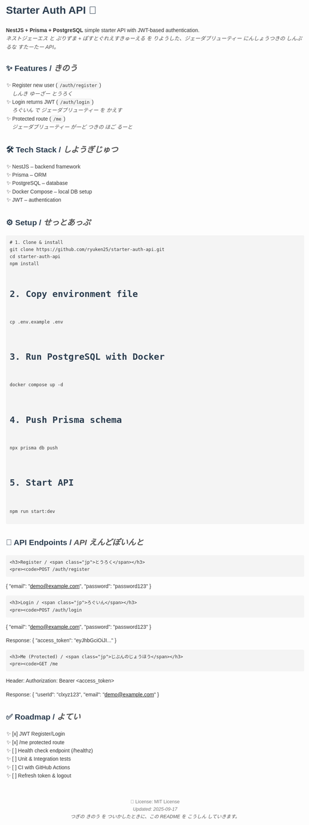 <!DOCTYPE html>
<html lang="en">
<head>
  <meta charset="UTF-8" />
  <title>Starter Auth API</title>
  <style>
    body {
      font-family: Arial, "Hiragino Kaku Gothic ProN", "Yu Gothic", Meiryo, sans-serif;
      line-height: 1.6;
      margin: 2rem auto;
      max-width: 800px;
      color: #333;
    }
    h1, h2, h3 {
      color: #2c3e50;
    }
    code, pre {
      background: #f4f4f4;
      padding: 4px 6px;
      border-radius: 4px;
    }
    pre {
      padding: 10px;
      overflow-x: auto;
    }
    .section {
      margin-bottom: 2rem;
    }
    .jp {
      color: #555;
      font-style: italic;
    }
    ul {
      list-style: "✨ ";
      padding-left: 1.2em;
    }
    footer {
      margin-top: 3rem;
      font-size: 0.9em;
      text-align: center;
      color: #777;
    }
  </style>
</head>
<body>
  <h1>Starter Auth API 🚀</h1>
  <p>
    <strong>NestJS + Prisma + PostgreSQL</strong> simple starter API with JWT-based authentication.<br />
    <span class="jp">ネストジェーエス と ぷりずま + ぽすとぐれえすきゅーえる を りようした、ジェーダブリューティー にんしょうつきの しんぷるな すたーたー API。</span>
  </p>

  <div class="section">
    <h2>✨ Features / <span class="jp">きのう</span></h2>
    <ul>
      <li>Register new user (<code>/auth/register</code>)<br /><span class="jp">しんき ゆーざー とうろく</span></li>
      <li>Login returns JWT (<code>/auth/login</code>)<br /><span class="jp">ろぐいん で ジェーダブリューティー を かえす</span></li>
      <li>Protected route (<code>/me</code>)<br /><span class="jp">ジェーダブリューティー がーど つきの ほご るーと</span></li>
    </ul>
  </div>

  <div class="section">
    <h2>🛠️ Tech Stack / <span class="jp">しようぎじゅつ</span></h2>
    <ul>
      <li>NestJS – backend framework</li>
      <li>Prisma – ORM</li>
      <li>PostgreSQL – database</li>
      <li>Docker Compose – local DB setup</li>
      <li>JWT – authentication</li>
    </ul>
  </div>

  <div class="section">
    <h2>⚙️ Setup / <span class="jp">せっとあっぷ</span></h2>
    <pre><code># 1. Clone & install
git clone https://github.com/ryuken25/starter-auth-api.git
cd starter-auth-api
npm install

# 2. Copy environment file
cp .env.example .env

# 3. Run PostgreSQL with Docker
docker compose up -d

# 4. Push Prisma schema
npx prisma db push

# 5. Start API
npm run start:dev
</code></pre>
  </div>

  <div class="section">
    <h2>📡 API Endpoints / <span class="jp">API えんどぽいんと</span></h2>

    <h3>Register / <span class="jp">とうろく</span></h3>
    <pre><code>POST /auth/register
{
  "email": "demo@example.com",
  "password": "password123"
}</code></pre>

    <h3>Login / <span class="jp">ろぐいん</span></h3>
    <pre><code>POST /auth/login
{
  "email": "demo@example.com",
  "password": "password123"
}

Response:
{
  "access_token": "eyJhbGciOiJI..."
}</code></pre>

    <h3>Me (Protected) / <span class="jp">じぶんのじょうほう</span></h3>
    <pre><code>GET /me
Header: Authorization: Bearer &lt;access_token&gt;

Response:
{
  "userId": "clxyz123",
  "email": "demo@example.com"
}</code></pre>
  </div>

  <div class="section">
    <h2>✅ Roadmap / <span class="jp">よてい</span></h2>
    <ul>
      <li>[x] JWT Register/Login</li>
      <li>[x] /me protected route</li>
      <li>[ ] Health check endpoint (/healthz)</li>
      <li>[ ] Unit & Integration tests</li>
      <li>[ ] CI with GitHub Actions</li>
      <li>[ ] Refresh token & logout</li>
    </ul>
  </div>

  <footer>
    📖 License: MIT License<br />
    <em>Updated: 2025-09-17</em><br />
    <span class="jp">つぎの きのう を ついかしたときに、この README を こうしん していきます。</span>
  </footer>
</body>
</html>

